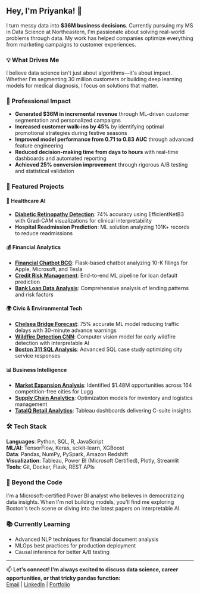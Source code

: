 ## Hey, I'm Priyanka! 👋
I turn messy data into **$36M business decisions**. 
Currently pursuing my MS in Data Science at Northeastern, I'm passionate about solving real-world problems through data. My work has helped companies optimize everything from marketing campaigns to customer experiences.

### 💡 What Drives Me
I believe data science isn't just about algorithms—it's about impact. Whether I'm segmenting 30 million customers or building deep learning models for medical diagnosis, I focus on solutions that matter.

### 🎯 Professional Impact
- **Generated $36M in incremental revenue** through ML-driven customer segmentation and personalized campaigns
- **Increased customer walk-ins by 45%** by identifying optimal promotional strategies during festive seasons  
- **Improved model performance from 0.71 to 0.83 AUC** through advanced feature engineering
- **Reduced decision-making time from days to hours** with real-time dashboards and automated reporting
- **Achieved 25% conversion improvement** through rigorous A/B testing and statistical validation

### 🚀 Featured Projects
#### 🏥 **Healthcare AI**
- **[Diabetic Retinopathy Detection](link)**: 74% accuracy using EfficientNetB3 with Grad-CAM visualizations for clinical interpretability
- **Hospital Readmission Prediction**: ML solution analyzing 101K+ records to reduce readmissions

#### 💰 **Financial Analytics**
- **[Financial Chatbot BCG](link)**: Flask-based chatbot analyzing 10-K filings for Apple, Microsoft, and Tesla
- **[Credit Risk Management](link)**: End-to-end ML pipeline for loan default prediction
- **[Bank Loan Data Analysis](link)**: Comprehensive analysis of lending patterns and risk factors

#### 🌍 **Civic & Environmental Tech**
- **[Chelsea Bridge Forecast](link)**: 75% accurate ML model reducing traffic delays with 30-minute advance warnings
- **[Wildfire Detection CNN](link)**: Computer vision model for early wildfire detection with interpretable AI
- **[Boston 311 SQL Analysis](link)**: Advanced SQL case study optimizing city service responses

#### 📊 **Business Intelligence**
- **[Market Expansion Analysis](link)**: Identified $1.48M opportunities across 164 competition-free cities for Lugg
- **[Supply Chain Analytics](link)**: Optimization models for inventory and logistics management
- **[TataIQ Retail Analytics](link)**: Tableau dashboards delivering C-suite insights

### 🛠️ Tech Stack
**Languages**: Python, SQL, R, JavaScript  
**ML/AI**: TensorFlow, Keras, scikit-learn, XGBoost  
**Data**: Pandas, NumPy, PySpark, Amazon Redshift  
**Visualization**: Tableau, Power BI (Microsoft Certified), Plotly, Streamlit  
**Tools**: Git, Docker, Flask, REST APIs

### 🌟 Beyond the Code
I'm a Microsoft-certified Power BI analyst who believes in democratizing data insights. When I'm not building models, you'll find me exploring Boston's tech scene or diving into the latest papers on interpretable AI.

### 📚 Currently Learning
- Advanced NLP techniques for financial document analysis
- MLOps best practices for production deployment
- Causal inference for better A/B testing

---
📫 **Let's connect! I'm always excited to discuss data science, career opportunities, or that tricky pandas function:**  
[Email](mailto:raghunathan.p@northeastern.edu) | [LinkedIn](https://www.linkedin.com/in/priyankaraghu15/) | [Portfolio](https://priyanka-raghunathan.netlify.app/)
